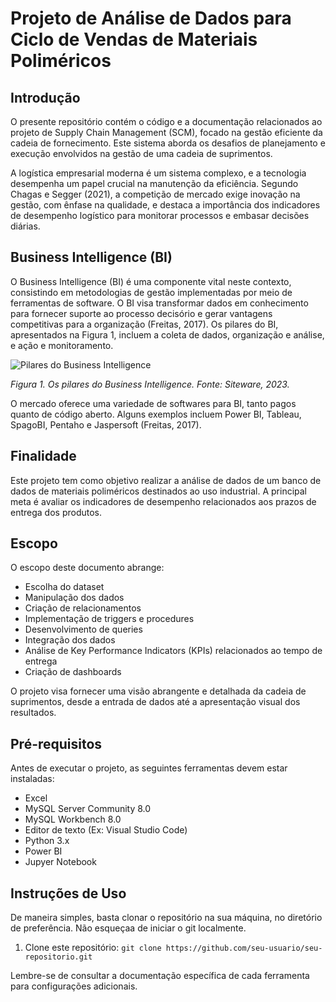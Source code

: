 # Projeto de Análise de Dados para Ciclo de Vendas de Materiais Poliméricos

## Introdução

O presente repositório contém o código e a documentação relacionados ao projeto de Supply Chain Management (SCM), focado na gestão eficiente da cadeia de fornecimento. Este sistema aborda os desafios de planejamento e execução envolvidos na gestão de uma cadeia de suprimentos.

A logística empresarial moderna é um sistema complexo, e a tecnologia desempenha um papel crucial na manutenção da eficiência. Segundo Chagas e Segger (2021), a competição de mercado exige inovação na gestão, com ênfase na qualidade, e destaca a importância dos indicadores de desempenho logístico para monitorar processos e embasar decisões diárias.

## Business Intelligence (BI)

O Business Intelligence (BI) é uma componente vital neste contexto, consistindo em metodologias de gestão implementadas por meio de ferramentas de software. O BI visa transformar dados em conhecimento para fornecer suporte ao processo decisório e gerar vantagens competitivas para a organização (Freitas, 2017). Os pilares do BI, apresentados na Figura 1, incluem a coleta de dados, organização e análise, e ação e monitoramento.

![Pilares do Business Intelligence](https://www.siteware.com.br/wp-content/webp-express/webp-images/doc-root/wp-content/uploads/2018/05/O-que-e-BI-Business-Intelligence-1.png.webp)

*Figura 1. Os pilares do Business Intelligence. Fonte: Siteware, 2023.*

O mercado oferece uma variedade de softwares para BI, tanto pagos quanto de código aberto. Alguns exemplos incluem Power BI, Tableau, SpagoBI, Pentaho e Jaspersoft (Freitas, 2017).

## Finalidade

Este projeto tem como objetivo realizar a análise de dados de um banco de dados de materiais poliméricos destinados ao uso industrial. A principal meta é avaliar os indicadores de desempenho relacionados aos prazos de entrega dos produtos.

## Escopo

O escopo deste documento abrange:

- Escolha do dataset
- Manipulação dos dados
- Criação de relacionamentos
- Implementação de triggers e procedures
- Desenvolvimento de queries
- Integração dos dados
- Análise de Key Performance Indicators (KPIs) relacionados ao tempo de entrega
- Criação de dashboards

O projeto visa fornecer uma visão abrangente e detalhada da cadeia de suprimentos, desde a entrada de dados até a apresentação visual dos resultados.

## Pré-requisitos

Antes de executar o projeto, as seguintes ferramentas devem estar instaladas:

- Excel 
- MySQL Server Community 8.0
- MySQL Workbench 8.0
- Editor de texto (Ex: Visual Studio Code)
- Python 3.x
- Power BI
- Jupyer Notebook

## Instruções de Uso
De maneira simples, basta clonar o repositório na sua máquina, no diretório de preferência. Não esqueçaa de iniciar o git localmente.

1. Clone este repositório: `git clone https://github.com/seu-usuario/seu-repositorio.git`

Lembre-se de consultar a documentação específica de cada ferramenta para configurações adicionais.
